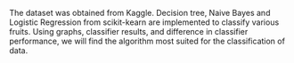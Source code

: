 The dataset was obtained from Kaggle. Decision tree, Naive Bayes and Logistic Regression from scikit-kearn are implemented to classify various fruits. Using graphs, classifier results, and difference in classifier performance, we will find the algorithm most suited for the classification of data.
